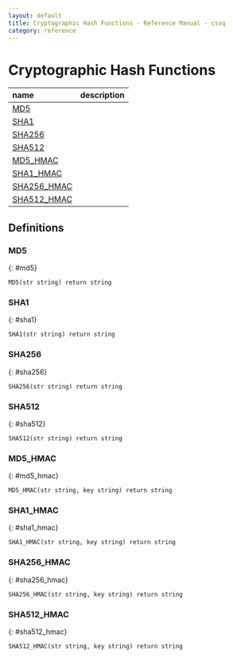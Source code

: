 ```yaml
---
layout: default
title: Cryptographic Hash Functions - Reference Manual - csvq
category: reference
---
```


# Cryptographic Hash Functions

| name | description |
| :- | :- |
| [MD5](#md5) | |
| [SHA1](#sha1) | |
| [SHA256](#sha256) | |
| [SHA512](#sha512) | |
| [MD5_HMAC](#md5_hmac) | |
| [SHA1_HMAC](#sha1_hmac) | |
| [SHA256_HMAC](#sha256_hmac) | |
| [SHA512_HMAC](#sha512_hmac) | |

## Definitions

### MD5
{: #md5}

```
MD5(str string) return string
```

### SHA1
{: #sha1}

```
SHA1(str string) return string
```

### SHA256
{: #sha256}

```
SHA256(str string) return string
```

### SHA512
{: #sha512}

```
SHA512(str string) return string
```

### MD5_HMAC
{: #md5_hmac}

```
MD5_HMAC(str string, key string) return string
```

### SHA1_HMAC
{: #sha1_hmac}

```
SHA1_HMAC(str string, key string) return string
```

### SHA256_HMAC
{: #sha256_hmac}

```
SHA256_HMAC(str string, key string) return string
```

### SHA512_HMAC
{: #sha512_hmac}

```
SHA512_HMAC(str string, key string) return string
```
